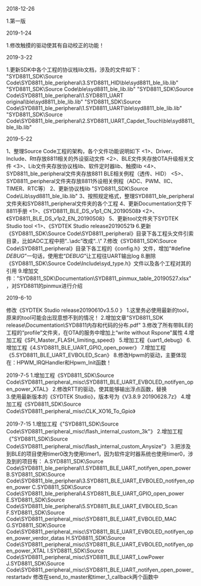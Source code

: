 2018-12-26

1.第一版


2019-1-24

1.修改触摸的驱动使其有自动校正的功能！


2019-3-22

1.更新SDK中各个工程的协议栈lib文档，涉及的文件如下：
"SYD8811_SDK\Source Code\SYD8811_ble_peripheral\3.SYD8811_HID\ble\syd8811_ble_lib.lib"
"SYD8811_SDK\Source Code\ble\syd8811_ble_lib.lib"
"SYD8811_SDK\Source Code\SYD8811_ble_peripheral\1.SYD8811_UART original\ble\syd8811_ble_lib.lib"
"SYD8811_SDK\Source Code\SYD8811_ble_peripheral\1.SYD8811_UART\ble\syd8811_ble_lib.lib"
"SYD8811_SDK\Source Code\SYD8811_ble_peripheral\2.SYD8811_UART_Capdet_Touch\ble\syd8811_ble_lib.lib"


2019-5-22

1、整理Source Code工程的架构，各个文件功能说明如下
<1>、Driver、Include、Rtt存放8811相关的外设驱动文件
<2>、BLE文件夹存放OTA升级相关文件
<3>、Lib文件夹存放协议栈lib、软件定时器lib、触摸lib
<4>、SYD8811_ble_peripheral文件夹存放8811 BLE相关例程（透传、HID）
<5>、SYD8811_peripheral文件夹存放8811外设相关例程（ADC、PWM、IIC、TIMER、RTC等）
2、更新协议栈lib    "SYD8811_SDK\Source Code\Lib\syd8811_ble_lib.lib"
3、按照规定格式，整理SYD8811_ble_peripheral文件夹和SYD8811_peripheral文件夹的各个工程
4、更新Documentation文件下8811手册
<1>、《SYD8811_BLE_DS_v1p1_CN_20190508》
<2>、《SYD8811_BLE_DS_v1p2_EN_20190508》
5、更新tool文件夹下SYDTEK Studio tool
<1>、《SYDTEK Studio release20190521》
6.更新《SYD8811_SDK\Source Code\SYD8811_peripheral》目录下各工程头文件引索目录，比如ADC工程中把“..\adc”改成“..\”
7.修改《SYD8811_SDK\Source Code\SYD8811_peripheral》目录下各工程的《config.h》文件，增加“#define _DEBUG_”一句话，使用宏“_DEBUG_”让工程往UART输出log
8.删除《SYD8811_SDK\Source Code\Include\syd_type.h》文件以及各个工程对其的引用
9.增加文件："SYD8811_SDK\Documentation\SYD8811_pinmux_table_20190527.xlsx"，对SYD8811的pinmux进行介绍


2019-6-10 

修改《SYDTEK Studio  release20190610v3.5.0 》
1.这里务必使用最新的tool，原来的tool可能会出现意想不到的情况！
2.增加文章"SYD8811_SDK release\Documentation\SYD8811内存和代码的分布.pdf"
3.修改了所有带BLE的工程的“profile”文件夹，在OTA的服务中增加上“write without Rspone"属性
4.增加工程《SPI_Master_FLASH_limiting_speed》
5.增加工程《uart1_debug》
6.增加工程《4.SYD8811_BLE_UART_GPIO_open_power》
7.增加工程《5.SYD8811_BLE_UART_EVBOLED_Scan》
8.修改Hpwm的驱动，主要体现在：HPWM_IRQHandler和Hpwm_Init函数！     


2019-7-5
1.增加工程《SYD8811_SDK\Source Code\SYD8811_peripheral_misc\SYD8811_BLE_UART_EVBOLED_notifyen_open_power_XTAL》
2.修改RTT的驱动，使其能够输出浮点函数，替换       
3.使用最新版本的《SYDTEK Studio》，版本号为《V3.8.9 20190628.7z》
4.增加工程《SYD8811_SDK\Source Code\SYD8811_peripheral_misc\CLK_XO16_To_Gpio》


2019-7-15
1.增加工程《"SYD8811_SDK\Source Code\SYD8811_peripheral_misc\flash_internal_custom_3k"》
2.增加工程《"SYD8811_SDK\Source Code\SYD8811_peripheral_misc\flash_internal_custom_Anysize"》
3.把涉及到BLE的项目使用timer0改为使用timer1，因为软件定时器系统也使用timer0，涉及到的项目有：
A.SYD8811_SDK\Source Code\SYD8811_ble_peripheral\1.SYD8811_BLE_UART_notifyen_open_power
B.SYD8811_SDK\Source Code\SYD8811_ble_peripheral\3.SYD8811_BLE_UART_EVBOLED_notifyen_open_power
C.SYD8811_SDK\Source Code\SYD8811_ble_peripheral\4.SYD8811_BLE_UART_GPIO_open_power
E.SYD8811_SDK\Source Code\SYD8811_ble_peripheral\5.SYD8811_BLE_UART_EVBOLED_Scan
F.SYD8811_SDK\Source Code\SYD8811_peripheral_misc\SYD8811_BLE_UART_EVBOLED_MAC
G.SYD8811_SDK\Source Code\SYD8811_peripheral_misc\SYD8811_BLE_UART_EVBOLED_notifyen_open_power_verdor_datas
H.SYD8811_SDK\Source Code\SYD8811_peripheral_misc\SYD8811_BLE_UART_EVBOLED_notifyen_open_power_XTAL
I.SYD8811_SDK\Source Code\SYD8811_peripheral_misc\SYD8811_BLE_UART_LowPower
J.SYD8811_SDK\Source Code\SYD8811_peripheral_misc\SYD8811_BLE_UART_notifyen_open_power_restartadv
修改在send_to_master和timer_1_callback两个函数中